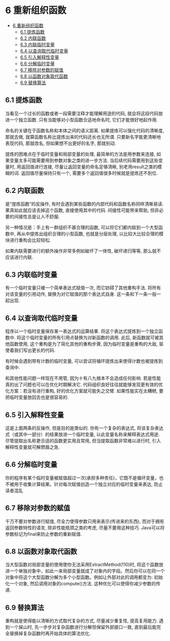 # 6 重新组织函数

- [6 重新组织函数](#6-重新组织函数)
  - [6.1 提炼函数](#61-提炼函数)
  - [6.2 内联函数](#62-内联函数)
  - [6.3 内联临时变量](#63-内联临时变量)
  - [6.4 以查询取代临时变量](#64-以查询取代临时变量)
  - [6.5 引入解释性变量](#65-引入解释性变量)
  - [6.6 分解临时变量](#66-分解临时变量)
  - [6.7 移除对参数的赋值](#67-移除对参数的赋值)
  - [6.8 以函数对象取代函数](#68-以函数对象取代函数)
  - [6.9 替换算法](#69-替换算法)

## 6.1 提炼函数

当看见一个过长的函数或者一段需要注释才能理解用途的代码, 就会将这段代码放进一个独立函数. 只有当能够对小型函数合适地命名时, 它们才能很好地起作用. 

命名的关键在于函数名称和本体之间的语义距离. 如果提炼可以强化代码的清晰度, 那就去做, 就算函数名称比提炼出来的代码还长也无所谓. 只要新名字能更清晰地表现代码, 那就改名, 但如果想不出更好的名字, 那就别动. 

提炼的困难点在于临时变量和局部变量的处理, 最简单的方法是用参数来连接, 如果变量太多可能需要用到参数对象之类的进一步方法. 当后续代码需要用到这些变量时, 用返回值进行连接, 尽量让返回变量的命名足够清晰, 别老用result之类的模糊的词. 返回值尽量保持只有一个, 需要多个返回值很多时候就是提炼还不到位. 

## 6.2 内联函数

是“提炼函数”的反操作, 有时会遇到某些函数的内部代码和函数名称同样清晰易读. 果真如此就应该去掉这个函数, 直接使用其中的代码. 间接性可能带来帮助, 但非必要的间接性总是让人不舒服. 

另一种情况是：手上有一群组织不甚合理的函数, 可以将它们都内联到一个大型函数中, 再从中提炼出组织合理的小型函数, 也就是分层处理, 以比较大比较合理的模块进行重构会比较轻松. 

如果内联需要进行的额外操作非常多例如破坏了一体性, 破坏递归等等, 那么就不应该进行内联. 

## 6.3 内联临时变量

有一个临时变量只被一个简单表达式赋值一次, 而它妨碍了其他重构手法.  将所有对该变量的引用动作, 替换为对它赋值的那个表达式自身. 这一条和下一条一般一起出现. 

## 6.4 以查询取代临时变量

程序以一个临时变量保存某一表达式的运算结果. 将这个表达式提炼到一个独立函数中. 将这个临时变量的所有引用点替换为对新函数的调用. 此后, 新函数就可被其他函数使用, 这个重构是为了简化其他的重构步骤, 因为临时变量是重构的大敌, 驱使着我们写出更长的代码. 

有时候会遇到带有计数的临时变量, 可以尝试将循环提炼出来使得计数也被提炼到查询中. 

和其他性能问题一样现在不用管, 因为十有八九根本不会造成任何影响. 若是性能真的出了问题也可以在优化时期解决它. 代码组织良好往往就能够发现更有效的优化方案：若没有进行重构, 好的优化方案就可能失之交臂. 如果性能实在太糟糕, 要把临时变量放回去也是很容易的. 

## 6.5 引入解释性变量

这是上面两条的反操作, 但是目的是类似的. 你有一个复杂的表达式, 将该复杂表达式（或其中一部分）的结果放进一个临时变量, 以此变量名称来解释表达式用途. 尽管提取出名称更合适的函数更实用且常用, 但当提取函数非常难以进行时, 引入解释性变量就可解燃眉之急. 

## 6.6 分解临时变量

你的程序有某个临时变量被赋值超过一次(承担多种责任)，它既不是循环变量，也不被用于收集计算结果。针对每次赋值创造一个独立对应的临时变量来表达, 防止读者混乱

## 6.7 移除对参数的赋值

千万不要对参数进行赋值, 尽全力使得参数只用来表示(传进来的东西), 而对于拥有返回参数特性的语言, 除非性能瓶颈之类的考虑, 尽量不要用这种技巧. Java可以将参数标记为final来防止参数的重新赋值.

## 6.8 以函数对象取代函数

当大型函数对局部变量的使用使你无法采用ExtractMethod(110)时, 将这个函数放进一个单独对象中，如此一来局部变量就成了对象内的字段。然后你可以在同一个对象中将这个大型函数分解为多个小型函数。例如让外部对此的调用都变为: 初始化一个对象, 然后调用对象的compute()方法. 这种优化可以使得你减少参数的传递.

## 6.9 替换算法

重构就是使得能以清晰的方式取代复杂的方式, 尽量减少重复性, 提高复用能力. 遇到一个屎山时, 先一步步对复杂函数进行分解但保留外部接口一致, 直到最后能完全替换掉复杂函数时再开始具体的算法优化.